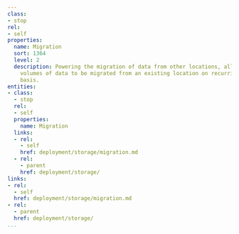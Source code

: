 ```yaml
---
class:
- stop
rel:
- self
properties:
  name: Migration
  sort: 1364
  level: 2
  description: Powering the migration of data from other locations, allowing for large
    volumes of data to be migrated from an existing location on recurring or one time
    basis.
entities:
- class:
  - stop
  rel:
  - self
  properties:
    name: Migration
  links:
  - rel:
    - self
    href: deployment/storage/migration.md
  - rel:
    - parent
    href: deployment/storage/
links:
- rel:
  - self
  href: deployment/storage/migration.md
- rel:
  - parent
  href: deployment/storage/
...
```

